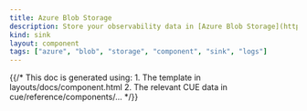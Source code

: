 ```yaml
---
title: Azure Blob Storage
description: Store your observability data in [Azure Blob Storage](https://azure.microsoft.com/en-us/services/storage/blobs/)
kind: sink
layout: component
tags: ["azure", "blob", "storage", "component", "sink", "logs"]
---
```


{{/* This doc is generated using:
     1. The template in layouts/docs/component.html
     2. The relevant CUE data in cue/reference/components/... */}}
